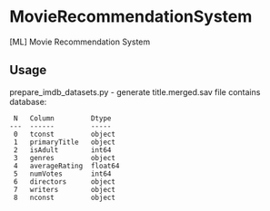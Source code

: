 # MovieRecommendationSystem
[ML] Movie Recommendation System

## Usage
prepare_imdb_datasets.py - generate title.merged.sav file contains database:
```
 N   Column         Dtype  
---  ------         -----  
 0   tconst         object 
 1   primaryTitle   object 
 2   isAdult        int64  
 3   genres         object 
 4   averageRating  float64
 5   numVotes       int64  
 6   directors      object 
 7   writers        object 
 8   nconst         object 
```
